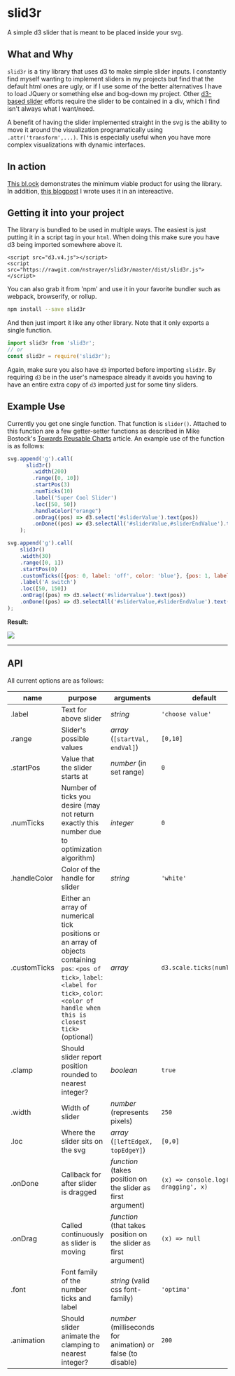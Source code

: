 # slid3r
A simple d3 slider that is meant to be placed inside your svg.

## What and Why
`slid3r` is a tiny library that uses d3 to make simple slider inputs. I constantly find myself wanting to implement sliders in
my projects but find that the default html ones are ugly, or if I use some of the better alternatives I have to load JQuery or something
else and bog-down my project. Other [d3-based slider](http://sujeetsr.github.io/d3.slider/) efforts require the slider to be contained in a div, which I find isn't always what I want/need.


A benefit of having the slider implemented straight in the svg is the ability to move it around the visualization programatically using `.attr('transform',...)`.
This is especially useful when you have more complex visualizations with dynamic interfaces.

## In action

[This bl.ock](https://bl.ocks.org/nstrayer/558a63263bd60b3a722c92a2fe338345) demonstrates the minimum viable product for using the library. In addition, [this blogpost](http://livefreeordichotomize.com/2017/08/14/the-exponential-power-series/) I wrote uses it in an intereactive.

## Getting it into your project
The library is bundled to be used in multiple ways. The easiest is just putting it in a script tag in your `html`. When doing this make sure you have d3 being imported somewhere above it. 
```
<script src="d3.v4.js"></script>
<script src="https://rawgit.com/nstrayer/slid3r/master/dist/slid3r.js"></script>
```

You can also grab it from 'npm' and use it in your favorite bundler such as webpack, browserify, or rollup. 

```bash
npm install --save slid3r
```

And then just import it like any other library. Note that it only exports a single function. 

```js
import slid3r from 'slid3r';
// or
const slid3r = require('slid3r');
```

Again, make sure you also have `d3` imported before importing `slid3r`. By requiring `d3` be in the user's namespace already it avoids you having to have an entire extra copy of `d3` imported just for some tiny sliders. 

## Example Use

Currently you get one single function. That function is `slider()`. Attached to this function are a few getter-setter functions as described in Mike Bostock's [Towards Reusable Charts](https://bost.ocks.org/mike/chart/)
article. An example use of the function is as follows:

```js
svg.append('g').call(
      slid3r()
        .width(200)
        .range([0, 10])
        .startPos(3)
        .numTicks(10)
        .label('Super Cool Slider')
        .loc([50, 50])
        .handleColor("orange")
        .onDrag((pos) => d3.select('#sliderValue').text(pos))
        .onDone((pos) => d3.selectAll('#sliderValue,#sliderEndValue').text(pos))
    );

svg.append('g').call(
    slid3r()
    .width(30)
    .range([0, 1])
    .startPos(0)
    .customTicks([{pos: 0, label: 'off', color: 'blue'}, {pos: 1, label: 'on', color: 'red'}])
    .label('A switch')
    .loc([50, 150])
    .onDrag((pos) => d3.select('#sliderValue').text(pos))
    .onDone((pos) => d3.selectAll('#sliderValue,#sliderEndValue').text(pos))
);
```

__Result:__

![](https://photos-2.dropbox.com/t/2/AACb9lGUev7bpFb5AvAX-avlWl5ePBk5TDYoZjo9Q-4l9g/12/466452542/png/32x32/3/1509055200/0/2/Screenshot%202017-10-26%2012.02.27.png/ELaHk-MDGMaCEyAHKAc/m6vp6Mi8cMSKn6SO88JavJJw2WHrtEL4T10XvGimpjM?dl=0&size=1600x1200&size_mode=3)

---

## API

All current options are as follows:

| name      | purpose |     arguments | default |
| --------- | ------- | ------------- | --------|
| .label    | Text for above slider | _string_ | `'choose value'` |
| .range    | Slider's possible values  | _array_ (`[startVal, endVal]`)| `[0,10]` |
| .startPos | Value that the slider starts at | _number_ (in set range) | `0` |
| .numTicks | Number of ticks you desire (may not return exactly this number due to optimization algorithm) | _integer_  | `0` |
| .handleColor | Color of the handle for slider | _string_  | `'white'` |
| .customTicks | Either an array of numerical tick positions or an array of objects containing `pos`: `<pos of tick>`, `label`: `<label for tick>`, `color`: `<color of handle when this is closest tick>` (optional) | _array_  | `d3.scale.ticks(numTicks)` |
| .clamp    | Should slider report position rounded to nearest integer? | _boolean_ | `true` |
| .width    | Width of slider  | _number_ (represents pixels) | `250` |
| .loc      | Where the slider sits on the svg | _array_ (`[leftEdgeX, topEdgeY]`) | `[0,0]` |
| .onDone   | Callback for after slider is dragged | _function_ (takes position on the slider as first argument) | `(x) => console.log('done dragging', x)` |
| .onDrag   | Called continuously as slider is moving| _function_ (that takes position on the slider as first argument) | `(x) => null` |
| .font     | Font family of the number ticks and label | _string_ (valid css font-family) | `'optima'`
| .animation | Should slider animate the clamping to nearest integer? | _number_ (milliseconds for animation) or false (to disable) | `200` |
